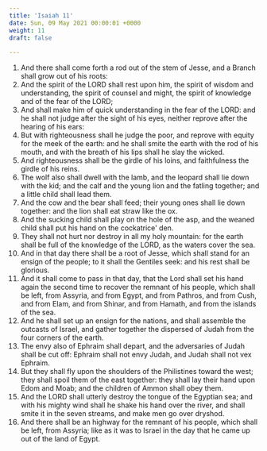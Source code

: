 ```yaml
---
title: 'Isaiah 11'
date: Sun, 09 May 2021 00:00:01 +0000
weight: 11
draft: false
  
---
```


1. And there shall come forth a rod out of the stem of Jesse, and a Branch shall grow out of his roots:
2. And the spirit of the LORD shall rest upon him, the spirit of wisdom and understanding, the spirit of counsel and might, the spirit of knowledge and of the fear of the LORD;
3. And shall make him of quick understanding in the fear of the LORD: and he shall not judge after the sight of his eyes, neither reprove after the hearing of his ears:
4. But with righteousness shall he judge the poor, and reprove with equity for the meek of the earth: and he shall smite the earth with the rod of his mouth, and with the breath of his lips shall he slay the wicked.
5. And righteousness shall be the girdle of his loins, and faithfulness the girdle of his reins.
6. The wolf also shall dwell with the lamb, and the leopard shall lie down with the kid; and the calf and the young lion and the fatling together; and a little child shall lead them.
7. And the cow and the bear shall feed; their young ones shall lie down together: and the lion shall eat straw like the ox.
8. And the sucking child shall play on the hole of the asp, and the weaned child shall put his hand on the cockatrice' den.
9. They shall not hurt nor destroy in all my holy mountain: for the earth shall be full of the knowledge of the LORD, as the waters cover the sea.
10. And in that day there shall be a root of Jesse, which shall stand for an ensign of the people; to it shall the Gentiles seek: and his rest shall be glorious.
11. And it shall come to pass in that day, that the Lord shall set his hand again the second time to recover the remnant of his people, which shall be left, from Assyria, and from Egypt, and from Pathros, and from Cush, and from Elam, and from Shinar, and from Hamath, and from the islands of the sea.
12. And he shall set up an ensign for the nations, and shall assemble the outcasts of Israel, and gather together the dispersed of Judah from the four corners of the earth.
13. The envy also of Ephraim shall depart, and the adversaries of Judah shall be cut off: Ephraim shall not envy Judah, and Judah shall not vex Ephraim.
14. But they shall fly upon the shoulders of the Philistines toward the west; they shall spoil them of the east together: they shall lay their hand upon Edom and Moab; and the children of Ammon shall obey them.
15. And the LORD shall utterly destroy the tongue of the Egyptian sea; and with his mighty wind shall he shake his hand over the river, and shall smite it in the seven streams, and make men go over dryshod.
16. And there shall be an highway for the remnant of his people, which shall be left, from Assyria; like as it was to Israel in the day that he came up out of the land of Egypt.
